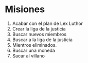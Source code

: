 # Misiones

1. Acabar con el plan de Lex Luthor
2. Crear la liga de la justicia
3. Buscar nuevos miembros
4. Buscar a la liga de la justicia
6. Mientros eliminados.
7. Buscar una moneda
8. Sacar al villano